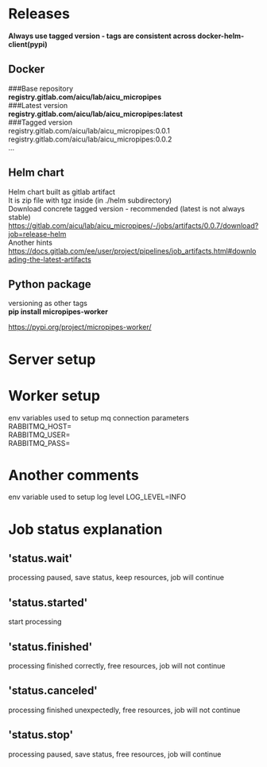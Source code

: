 # Releases
<b>Always use tagged version - tags are consistent across docker-helm-client(pypi)</b> 

## Docker 
###Base repository<br>
<b>registry.gitlab.com/aicu/lab/aicu_micropipes</b><br>
###Latest version<br>
<b>registry.gitlab.com/aicu/lab/aicu_micropipes:latest</b><br>
###Tagged version<br>
registry.gitlab.com/aicu/lab/aicu_micropipes:0.0.1<br>
registry.gitlab.com/aicu/lab/aicu_micropipes:0.0.2<br>
...<br>

## Helm chart
Helm  chart built as gitlab artifact<br>
It is zip file with tgz inside (in ./helm subdirectory)<br>
Download concrete tagged version - recommended (latest is not always stable)<br>
https://gitlab.com/aicu/lab/aicu_micropipes/-/jobs/artifacts/0.0.7/download?job=release-helm<br>
Another hints<br>
https://docs.gitlab.com/ee/user/project/pipelines/job_artifacts.html#downloading-the-latest-artifacts


## Python package
versioning as other tags<br> 
<b>pip install micropipes-worker</b>

https://pypi.org/project/micropipes-worker/


# Server setup

# Worker setup

env variables used to setup mq connection parameters<br>
RABBITMQ_HOST=<br>
RABBITMQ_USER=<br>
RABBITMQ_PASS=<br>

# Another comments

env variable used to setup log level
LOG_LEVEL=INFO

# Job status explanation
## 'status.wait' 
processing paused, save status, keep resources, job will continue
## 'status.started' 
start processing
## 'status.finished' 
processing finished correctly, free resources, job will not continue
## 'status.canceled' 
processing finished unexpectedly, free resources, job will not continue
##  'status.stop' 
processing paused, save status, free resources, job will continue